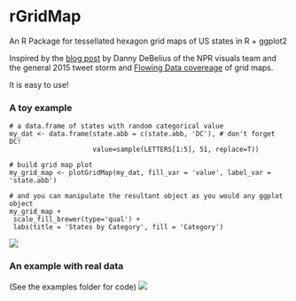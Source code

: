 # rGridMap
An R Package for tessellated hexagon grid maps of US states in R + ggplot2

Inspired by the [blog post](http://blog.apps.npr.org/2015/05/11/hex-tile-maps.html) by Danny DeBelius of the NPR visuals team and the general 2015 tweet storm and [Flowing Data covereage](https://flowingdata.com/2015/05/12/the-great-grid-map-debate-of-2015/) of grid maps.

It is easy to use!

### A toy example

    # a data.frame of states with random categorical value
    my_dat <- data.frame(state.abb = c(state.abb, 'DC'), # don't forget DC!
                         value=sample(LETTERS[1:5], 51, replace=T))

    # build grid map plot
    my_grid_map <- plotGridMap(my_dat, fill_var = 'value', label_var = 'state.abb')

    # and you can manipulate the resultant object as you would any ggplot object
    my_grid_map +
     scale_fill_brewer(type='qual') +
     labs(title = 'States by Category', fill = 'Category')
![](https://raw.github.com/arvi1000/rGridMap/master/example/rGridMap_example.png)

### An example with real data
(See the examples folder for code)
![](https://raw.github.com/arvi1000/rGridMap/master/example/senate_debut.png)


